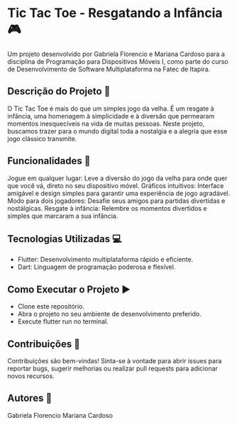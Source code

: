 # Tic Tac Toe - Resgatando a Infância 🎮

Um projeto desenvolvido por Gabriela Florencio e Mariana Cardoso para a disciplina de Programação para Dispositivos Móveis I, como parte do curso de Desenvolvimento de Software Multiplataforma na Fatec de Itapira.

## Descrição do Projeto 🚀
O Tic Tac Toe é mais do que um simples jogo da velha. É um resgate à infância, uma homenagem à simplicidade e à diversão que permearam momentos inesquecíveis na vida de muitas pessoas. Neste projeto, buscamos trazer para o mundo digital toda a nostalgia e a alegria que esse jogo clássico transmite.

## Funcionalidades 🚀
Jogue em qualquer lugar: Leve a diversão do jogo da velha para onde quer que você vá, direto no seu dispositivo móvel.
Gráficos intuitivos: Interface amigável e design simples para garantir uma experiência de jogo agradável.
Modo para dois jogadores: Desafie seus amigos para partidas divertidas e nostálgicas.
Resgate à infância: Relembre os momentos divertidos e simples que marcaram a sua infância.

## Tecnologias Utilizadas 💻
* Flutter: Desenvolvimento multiplataforma rápido e eficiente.
* Dart: Linguagem de programação poderosa e flexível.

## Como Executar o Projeto ▶️
* Clone este repositório.
* Abra o projeto no seu ambiente de desenvolvimento preferido.
* Execute flutter run no terminal.

## Contribuições 🤝
Contribuições são bem-vindas! Sinta-se à vontade para abrir issues para reportar bugs, sugerir melhorias ou realizar pull requests para adicionar novos recursos.

## Autores 📝
Gabriela Florencio
Mariana Cardoso


